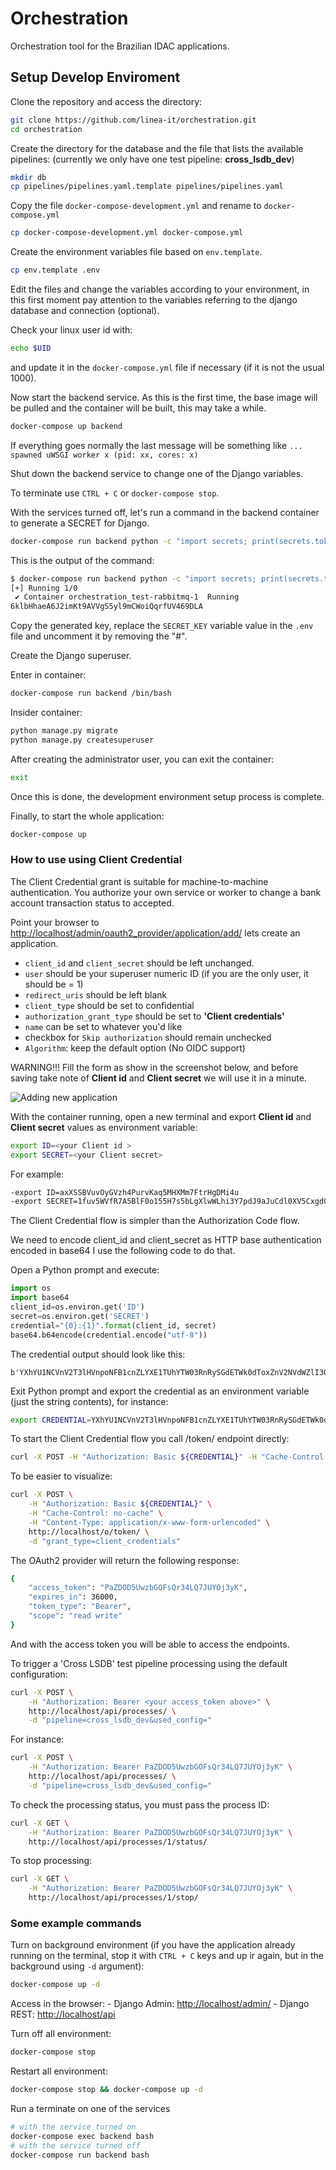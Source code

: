 # Orchestration

Orchestration tool for the Brazilian IDAC applications.  

## Setup Develop Enviroment

Clone the repository and access the directory:

```bash
git clone https://github.com/linea-it/orchestration.git  
cd orchestration
```

Create the directory for the database and the file that lists the available pipelines:
(currently we only have one test pipeline: **cross_lsdb_dev**)

```bash
mkdir db
cp pipelines/pipelines.yaml.template pipelines/pipelines.yaml 
```

Copy the file `docker-compose-development.yml` and rename to `docker-compose.yml`

```bash
cp docker-compose-development.yml docker-compose.yml
```

Create the environment variables file based on `env.template`.

```bash
cp env.template .env
```

Edit the files and change the variables according to your environment, in this first moment pay attention to the variables referring to the django database and connection (optional).

Check your linux user id with:

```bash
echo $UID
```

and update it in the `docker-compose.yml` file if necessary (if it is not the usual 1000).

Now start the backend service. As this is the first time, the base image will be pulled and the container will be built, this may take a while.

```bash
docker-compose up backend
```

If everything goes normally the last message will be something like `... spawned uWSGI worker x (pid: xx, cores: x)`

Shut down the backend service to change one of the Django variables.

To terminate use `CTRL + C` or `docker-compose stop`.

With the services turned off, let's run a command in the backend container to generate a SECRET for Django.

```bash
docker-compose run backend python -c "import secrets; print(secrets.token_urlsafe())"
```

This is the output of the command:

```bash
$ docker-compose run backend python -c "import secrets; print(secrets.token_urlsafe())"
[+] Running 1/0
 ✔ Container orchestration_test-rabbitmq-1  Running
6klbHhaeA6J2imKt9AVVgS5yl9mCWoiQqrfUV469DLA
```

Copy the generated key, replace the `SECRET_KEY` variable value in the `.env` file and uncomment it by removing the "#".



Create the Django superuser.

Enter in container:

```bash
docker-compose run backend /bin/bash
```

Insider container:

```bash
python manage.py migrate
python manage.py createsuperuser
```

After creating the administrator user, you can exit the container:

```bash
exit
```

Once this is done, the development environment setup process is complete.

Finally, to start the whole application:

``` bash
docker-compose up 
```

### How to use using Client Credential

The Client Credential grant is suitable for machine-to-machine authentication. You authorize your own service or worker to change a bank account transaction status to accepted.

Point your browser to <http://localhost/admin/oauth2_provider/application/add/> lets create an application.

- `client_id` and `client_secret` should be left unchanged.
- `user` should be your superuser numeric ID (if you are the only user, it should be = 1)
- `redirect_uris` should be left blank
- `client_type` should be set to confidential
- `authorization_grant_type` should be set to **'Client credentials'**
- `name` can be set to whatever you'd like
- checkbox for `Skip authorization` should remain unchecked
- `Algorithm`: keep the default option (No OIDC support)


WARNING!!! 
Fill the form as show in the screenshot below, and before saving take note of **Client id** and **Client secret** we will use it in a minute.


![Adding new application](images/new_app.png)


With the container running, open a new terminal and export **Client id** and **Client secret** values as environment variable:

```bash
export ID=<your Client id >
export SECRET=<your Client secret>
```
For example: 

```bash
-export ID=axXSSBVuvOyGVzh4PurvKaq5MHXMm7FtrHgDMi4u
-export SECRET=1fuv5WVfR7A5BlF0o155H7s5bLgXlwWLhi3Y7pdJ9aJuCdl0XV5Cxgd0tri7nSzC80qyrovh8qFXFHgFAAc0ldPNn5ZYLanxSm1SI1rxlRrWUP591wpHDGa3pSpB6dCZ
```

The Client Credential flow is simpler than the Authorization Code flow.

We need to encode client_id and client_secret as HTTP base authentication encoded in base64 I use the following code to do that.

Open a Python prompt and execute: 
 
```python
import os
import base64
client_id=os.environ.get('ID') 
secret=os.environ.get('SECRET') 
credential="{0}:{1}".format(client_id, secret)
base64.b64encode(credential.encode("utf-8"))
``` 
The credential output should look like this: 

``` 
b'YXhYU1NCVnV2T3lHVnpoNFB1cnZLYXE1TUhYTW03RnRySGdETWk0dToxZnV2NVdWZlI3QTVCbEYwbzE1NUg3czViTGdYbHdXTGhpM1k3cGRKOWFKdUNkbDBYVjVDeGdkMHRyaTduU3pDODBxeXJvdmg4cUZYRkhnRkFBYzBsZFBObjVaWUxhbnhTbTFTSTFyeGxScldVUDU5MXdwSERHYTNwU3BCNmRDWg=='
```
Exit Python prompt and export the credential as an environment variable (just the string contents), for instance:

```bash
export CREDENTIAL=YXhYU1NCVnV2T3lHVnpoNFB1cnZLYXE1TUhYTW03RnRySGdETWk0dToxZnV2NVdWZlI3QTVCbEYwbzE1NUg3czViTGdYbHdXTGhpM1k3cGRKOWFKdUNkbDBYVjVDeGdkMHRyaTduU3pDODBxeXJvdmg4cUZYRkhnRkFBYzBsZFBObjVaWUxhbnhTbTFTSTFyeGxScldVUDU5MXdwSERHYTNwU3BCNmRDWg==
```

To start the Client Credential flow you call /token/ endpoint directly:

```bash
curl -X POST -H "Authorization: Basic ${CREDENTIAL}" -H "Cache-Control: no-cache" -H "Content-Type: application/x-www-form-urlencoded" http://localhost/o/token/ -d "grant_type=client_credentials"
```

To be easier to visualize:

```bash
curl -X POST \
    -H "Authorization: Basic ${CREDENTIAL}" \
    -H "Cache-Control: no-cache" \
    -H "Content-Type: application/x-www-form-urlencoded" \
    http://localhost/o/token/ \
    -d "grant_type=client_credentials"
```

The OAuth2 provider will return the following response:

```bash
{
    "access_token": "PaZDOD5UwzbGOFsQr34LQ7JUYOj3yK",
    "expires_in": 36000,
    "token_type": "Bearer",
    "scope": "read write"
}
```

And with the access token you will be able to access the endpoints.

To trigger a 'Cross LSDB' test pipeline processing using the default configuration:

```bash
curl -X POST \
    -H "Authorization: Bearer <your access_token above>" \
    http://localhost/api/processes/ \
    -d "pipeline=cross_lsdb_dev&used_config="
```

For instance: 
```bash
curl -X POST \
    -H "Authorization: Bearer PaZDOD5UwzbGOFsQr34LQ7JUYOj3yK" \
    http://localhost/api/processes/ \
    -d "pipeline=cross_lsdb_dev&used_config="
```


To check the processing status, you must pass the process ID:

```bash
curl -X GET \
    -H "Authorization: Bearer PaZDOD5UwzbGOFsQr34LQ7JUYOj3yK" \
    http://localhost/api/processes/1/status/ 
```

To stop processing:

```bash
curl -X GET \
    -H "Authorization: Bearer PaZDOD5UwzbGOFsQr34LQ7JUYOj3yK" \
    http://localhost/api/processes/1/stop/ 
```


### Some example commands

Turn on background environment (if you have the application already running on the terminal, stop it with `CTRL + C` keys and up ir again, but in the background using `-d` argument):

```bash
docker-compose up -d
```

Access in the browser:
    - Django Admin: <http://localhost/admin/>
    - Django REST: <http://localhost/api>

Turn off all environment:

```bash
docker-compose stop
```

Restart all environment:

```bash
docker-compose stop && docker-compose up -d
```

Run a terminate on one of the services

```bash
# with the service turned on
docker-compose exec backend bash
# with the service turned off
docker-compose run backend bash
```
